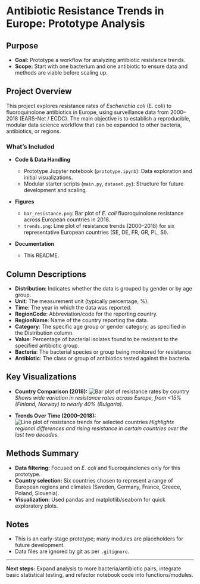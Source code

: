 # Antibiotic Resistance Trends in Europe: Prototype Analysis

## Purpose

* **Goal:** Prototype a workflow for analyzing antibiotic resistance trends.
* **Scope:** Start with one bacterium and one antibiotic to ensure data and methods are viable before scaling up.

## Project Overview

This project explores resistance rates of *Escherichia coli* (E. coli) to fluoroquinolone antibiotics in Europe, using surveillance data from 2000–2018 (EARS-Net / ECDC).
The main objective is to establish a reproducible, modular data science workflow that can be expanded to other bacteria, antibiotics, or regions.

### What’s Included

* **Code & Data Handling**

  * Prototype Jupyter notebook (`prototype.ipynb`): Data exploration and initial visualizations.
  * Modular starter scripts (`main.py`, `dataset.py`): Structure for future development and scaling.
* **Figures**

  * `bar_resistance.png`: Bar plot of *E. coli* fluoroquinolone resistance across European countries in 2018.
  * `trends.png`: Line plot of resistance trends (2000–2018) for six representative European countries (SE, DE, FR, GR, PL, SI).
* **Documentation**

  * This README.

## **Column Descriptions**

* **Distribution**: Indicates whether the data is grouped by gender or by age group.
* **Unit**: The measurement unit (typically percentage, %).
* **Time**: The year in which the data was reported.
* **RegionCode**: Abbreviation/code for the reporting country.
* **RegionName**: Name of the country reporting the data.
* **Category**: The specific age group or gender category, as specified in the Distribution column.
* **Value**: Percentage of bacterial isolates found to be resistant to the specified antibiotic group.
* **Bacteria**: The bacterial species or group being monitored for resistance.
* **Antibiotic**: The class or group of antibiotics tested against the bacteria.

## Key Visualizations

* **Country Comparison (2018):**
  ![Bar plot of resistance rates by country](bar_resistance.png)
  *Shows wide variation in resistance rates across Europe, from <15% (Finland, Norway) to nearly 40% (Bulgaria).*

* **Trends Over Time (2000–2018):**
  ![Line plot of resistance trends for selected countries](trends.png)
  *Highlights regional differences and rising resistance in certain countries over the last two decades.*

## Methods Summary

* **Data filtering:** Focused on *E. coli* and fluoroquinolones only for this prototype.
* **Country selection:** Six countries chosen to represent a range of European regions and climates (Sweden, Germany, France, Greece, Poland, Slovenia).
* **Visualization:** Used pandas and matplotlib/seaborn for quick exploratory plots.

## Notes

* This is an early-stage prototype; many modules are placeholders for future development.
* Data files are ignored by git as per `.gitignore`.

---

**Next steps:** Expand analysis to more bacteria/antibiotic pairs, integrate basic statistical testing, and refactor notebook code into functions/modules.